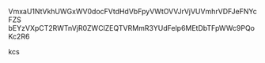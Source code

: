 VmxaU1NtVkhUWGxWV0docFVtdHdVbFpyVWtOVVJrVjVUVmhrVDFJeFNYcFZS
bEYzVXpCT2RWTnVjR0ZWClZEQTVRMmR3YUdFelp6MEtDbTFpWWc9PQoKc2R6

kcs